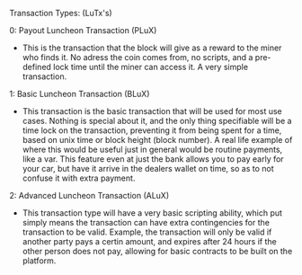 Transaction Types: (LuTx's)

0: Payout Luncheon Transaction (PLuX)
- This is the transaction that the block will give as a reward to the miner who finds it. No adress the coin comes from, no scripts, and a pre-defined lock time until the miner can access it. A very simple transaction.

1: Basic Luncheon Transaction (BLuX)
- This transaction is the basic transaction that will be used for most use cases. Nothing is special about it, and the only thing specifiable will be a time lock on the transaction, preventing it from being spent for a time, based on unix time or block height (block number). A real life example of where this would be useful just in general would be routine payments, like a var. This feature even at just the bank allows you to pay early for your car, but have it arrive in the dealers wallet on time, so as to not confuse it with extra payment.

2: Advanced Luncheon Transaction (ALuX)
- This transaction type will have a very basic scripting ability, which put simply means the transaction can have extra contingencies for the transaction to be valid. Example, the transaction will only be valid if another party pays a certin amount, and expires after 24 hours if the other person does not pay, allowing for basic contracts to be built on the platform. 